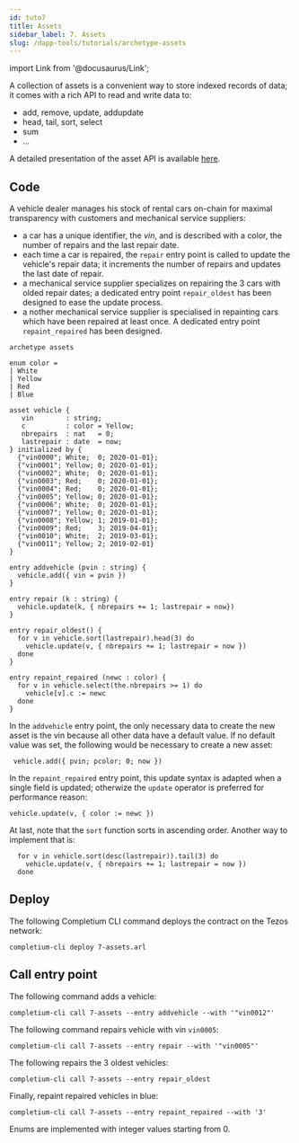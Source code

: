 ```yaml
---
id: tuto7
title: Assets
sidebar_label: 7. Assets
slug: /dapp-tools/tutorials/archetype-assets
---
```


import Link from '@docusaurus/Link';

A collection of assets is a convenient way to store indexed records of data; it comes with a rich API to read and write data to:
* add, remove, update, addupdate
* head, tail, sort, select
* sum
* ...

A detailed presentation of the asset API is available <a href='https://docs.archetype-lang.org/archetype-language/data-model' target='_blank'>here</a>.

## Code

A vehicle dealer manages his stock of rental cars on-chain for maximal transparency with customers and mechanical service suppliers:
* a car has a unique identifier, the *vin*, and is described with a color, the number of repairs and the last repair date.
* each time a car is repaired, the `repair` entry point is called to update the vehicle's repair data; it increments the number of repairs and updates the last date of repair.
* a mechanical service supplier specializes on repairing the 3 cars with olded repair dates; a dedicated entry point `repair_oldest` has been designed to ease the update process.
* a nother mechanical service supplier is specialised in repainting cars which have been repaired at least once. A dedicated entry point `repaint_repaired` has been designed.

```archetype {30,34,38-40,44-46}
archetype assets

enum color =
| White
| Yellow
| Red
| Blue

asset vehicle {
   vin        : string;
   c          : color = Yellow;
   nbrepairs  : nat   = 0;
   lastrepair : date  = now;
} initialized by {
  {"vin0000"; White;  0; 2020-01-01};
  {"vin0001"; Yellow; 0; 2020-01-01};
  {"vin0002"; White;  0; 2020-01-01};
  {"vin0003"; Red;    0; 2020-01-01};
  {"vin0004"; Red;    0; 2020-01-01};
  {"vin0005"; Yellow; 0; 2020-01-01};
  {"vin0006"; White;  0; 2020-01-01};
  {"vin0007"; Yellow; 0; 2020-01-01};
  {"vin0008"; Yellow; 1; 2019-01-01};
  {"vin0009"; Red;    3; 2019-04-01};
  {"vin0010"; White;  2; 2019-03-01};
  {"vin0011"; Yellow; 2; 2019-02-01}
}

entry addvehicle (pvin : string) {
  vehicle.add({ vin = pvin })
}

entry repair (k : string) {
  vehicle.update(k, { nbrepairs += 1; lastrepair = now})
}

entry repair_oldest() {
  for v in vehicle.sort(lastrepair).head(3) do
    vehicle.update(v, { nbrepairs += 1; lastrepair = now })
  done
}

entry repaint_repaired (newc : color) {
  for v in vehicle.select(the.nbrepairs >= 1) do
    vehicle[v].c := newc
  done
}
```

In the `addvehicle` entry point, the only necessary data to create the new asset is the vin because all other data have a default value. If no default value was set, the following would be necessary to create a new asset:

```archetype
 vehicle.add({ pvin; pcolor; 0; now })
```

In the `repaint_repaired` entry point, this update syntax is adapted when a single field is updated; otherwize the `update` operator is preferred for performance reason:

```
vehicle.update(v, { color := newc })
```

At last, note that the `sort` function sorts in ascending order. Another way to implement that is:

```archetype {1}
  for v in vehicle.sort(desc(lastrepair)).tail(3) do
    vehicle.update(v, { nbrepairs += 1; lastrepair = now })
  done
```

## Deploy

The following <Link to='/docs/dapp-tools/completium-cli'>Completium CLI</Link> command deploys the contract on the Tezos network:

```
completium-cli deploy 7-assets.arl
```

## Call entry point

The following command adds a vehicle:

```
completium-cli call 7-assets --entry addvehicle --with '"vin0012"'
```

The following command repairs vehicle with vin `vin0005`:

```
completium-cli call 7-assets --entry repair --with '"vin0005"'
```

The following repairs the 3 oldest vehicles:

```
completium-cli call 7-assets --entry repair_oldest
```

Finally, repaint repaired vehicles in blue:

```
completium-cli call 7-assets --entry repaint_repaired --with '3'
```

Enums are implemented with integer values starting from 0.
